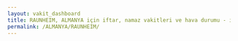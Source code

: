 ```yaml
---
layout: vakit_dashboard
title: RAUNHEIM, ALMANYA için iftar, namaz vakitleri ve hava durumu - ilçe/eyalet seç
permalink: /ALMANYA/RAUNHEIM/
---
```


<script type="text/javascript">
  var GLOBAL_COUNTRY = 'ALMANYA';
  var GLOBAL_CITY = 'RAUNHEIM';
  var GLOBAL_STATE = '';
  var lat = 72;
  var lon = 21;
</script>
